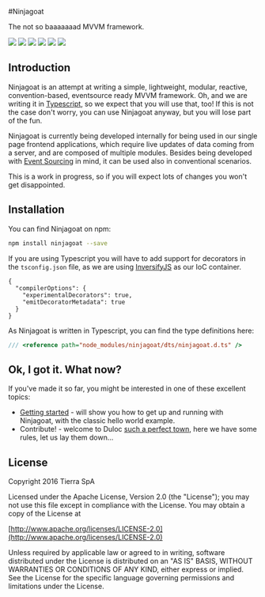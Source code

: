 #Ninjagoat

The not so baaaaaaad MVVM framework.

![](http://www.clker.com/cliparts/m/N/S/T/M/y/ninja-goat-md.png)
![](https://badge.fury.io/js/ninjagoat.svg)
![](https://travis-ci.org/tierratelematics/ninjagoat.svg?branch=develop)
![](https://travis-ci.org/tierratelematics/ninjagoat.svg?branch=master)
![](https://img.shields.io/badge/license-Apache%202.0-blue.svg)
![](https://img.shields.io/badge/goat-bikenjutsu-yellow.svg)

## Introduction

Ninjagoat is an attempt at writing a simple, lightweight, modular, reactive, convention-based, eventsource ready MVVM framework. Oh, and we are writing it in [Typescript](https://www.typescriptlang.org/), so we expect that you will use that, too! If this is not the case don't worry, you can use Ninjagoat anyway, but you will lose part of the fun.

Ninjagoat is currently being developed internally for being used in our single page frontend applications, which require live updates of data coming from a server, and are composed of multiple modules. Besides being developed with [Event Sourcing](http://geteventstore.com) in mind, it can be used also in conventional scenarios.

This is a work in progress, so if you will expect lots of changes you won't get disappointed.

## Installation

You can find Ninjagoat on npm:

```sh
npm install ninjagoat --save
```

If you are using Typescript you will have to add support for decorators in the `tsconfig.json` file, as we are using [InversifyJS](https://github.com/inversify/InversifyJS) as our IoC container.

```
{
  "compilerOptions": {
    "experimentalDecorators": true,
    "emitDecoratorMetadata": true
  }
}
```

As Ninjagoat is written in Typescript, you can find the type definitions here:

```ts
/// <reference path="node_modules/ninjagoat/dts/ninjagoat.d.ts" />
```

## Ok, I got it. What now?

If you've made it so far, you might be interested in one of these excellent topics:


* [Getting started](https://github.com/tierratelematics/ninjagoat/wiki/Getting-started) - will show you how to get up and running with Ninjagoat, with the classic hello world example.
* Contribute! - welcome to Duloc [such a perfect town](https://www.youtube.com/watch?v=X81AoBcVnaA), here we have some rules, let us lay them down...

## License

Copyright 2016 Tierra SpA

Licensed under the Apache License, Version 2.0 (the "License");
you may not use this file except in compliance with the License.
You may obtain a copy of the License at

[http://www.apache.org/licenses/LICENSE-2.0](http://www.apache.org/licenses/LICENSE-2.0)

Unless required by applicable law or agreed to in writing, software
distributed under the License is distributed on an "AS IS" BASIS,
WITHOUT WARRANTIES OR CONDITIONS OF ANY KIND, either express or implied.
See the License for the specific language governing permissions and
limitations under the License.
